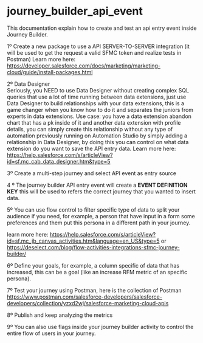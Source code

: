 # journey_builder_api_event
This documentation explain how to create and test an api entry event inside Journey Builder.

1º Create a new package to use a API SERVER-TO-SERVER integration (it will be used to get the request a valid SFMC token and realize tests in Postman)
Learn more here: https://developer.salesforce.com/docs/marketing/marketing-cloud/guide/install-packages.html

2º Data Designer <br>
Seriously, you NEED to use Data Designer without creating complex SQL queries that use a lot of time running between data extensions, just use Data Designer to build relationships with your data extensions, this is a game changer when you know how to do it and separates the juniors from experts in data extensions.
Use case: you have a data extension abandon chart that has a pk inside of it and another data extension with profile details, you can simply create this relationship without any type of automation previously running on Automation Studio by simply adding a relationship in Data Designer, by doing this you can control on what data extension do you want to save the API entry data.
Learn more here: https://help.salesforce.com/s/articleView?id=sf.mc_cab_data_designer.htm&type=5

3º Create a multi-step journey and select API event as entry source

4 º The journey builder API entry event will create a **EVENT DEFINITION KEY** this will be used to refers the correct journey that you wanted to insert data.

5º You can use flow control to filter specific type of data to split your audience if you need, for example, a person that have input in a form some preferences and them put this persona in a different path in your journey.

learn more here: https://help.salesforce.com/s/articleView?id=sf.mc_jb_canvas_activities.htm&language=en_US&type=5 or https://deselect.com/blog/flow-activities-integrations-sfmc-journey-builder/

6º Define your goals, for example, a column specific of data that has increased, this can be a goal (like an increase RFM metric of an specific persona).

7º Test your journey using Postman, here is the collection of Postman https://www.postman.com/salesforce-developers/salesforce-developers/collection/yzxd2wj/salesforce-marketing-cloud-apis

8º Publish and keep analyzing the metrics

9º You can also use flags inside your journey builder activity to control the entire flow of users in your journey.

